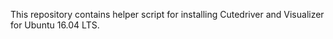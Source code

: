 This repository contains helper script for installing Cutedriver and Visualizer for Ubuntu 16.04 LTS.
